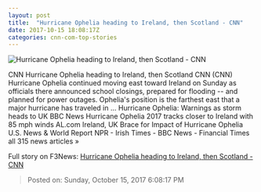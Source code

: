 ```yaml
---
layout: post
title:  "Hurricane Ophelia heading to Ireland, then Scotland - CNN"
date: 2017-10-15 18:08:17Z
categories: cnn-com-top-stories
---
```


![Hurricane Ophelia heading to Ireland, then Scotland - CNN](http://cdn.cnn.com/cnnnext/dam/assets/171012114915-weather-ophelia-satellite-super-tease.jpg)

CNN Hurricane Ophelia heading to Ireland, then Scotland CNN (CNN) Hurricane Ophelia continued moving east toward Ireland on Sunday as officials there announced school closings, prepared for flooding -- and planned for power outages. Ophelia's position is the farthest east that a major hurricane has traveled in ... Hurricane Ophelia: Warnings as storm heads to UK BBC News Hurricane Ophelia 2017 tracks closer to Ireland with 85 mph winds AL.com Ireland, UK Brace for Impact of Hurricane Ophelia U.S. News & World Report NPR - Irish Times - BBC News - Financial Times all 315 news articles »


Full story on F3News: [Hurricane Ophelia heading to Ireland, then Scotland - CNN](http://www.f3nws.com/n/PBFCbB)

> Posted on: Sunday, October 15, 2017 6:08:17 PM
